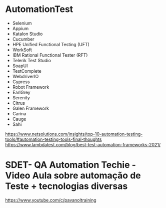 # AutomationTest

- Selenium
- Appium
- Katalon Studio
- Cucumber
- HPE Unified Functional Testing (UFT)
- WorkSoft
- IBM Rational Functional Tester (RFT)
- Telerik Test Studio
- SoapUI
- TestComplete
- WebdriverIO
- Cypress
- Robot Framework
- EarlGrey
- Serenity
- Citrus
- Galen Framework
- Carina
- Cauge
- Sahi


https://www.netsolutions.com/insights/top-10-automation-testing-tools/#automation-testing-tools-final-thoughts
https://www.lambdatest.com/blog/best-test-automation-frameworks-2021/




# SDET- QA Automation Techie - Video Aula sobre automação de Teste + tecnologias diversas

https://www.youtube.com/c/pavanoltraining
